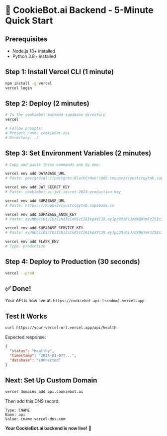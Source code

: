 # 🚀 CookieBot.ai Backend - 5-Minute Quick Start

## Prerequisites
- Node.js 18+ installed
- Python 3.8+ installed

## Step 1: Install Vercel CLI (1 minute)
```bash
npm install -g vercel
vercel login
```

## Step 2: Deploy (2 minutes)
```bash
# In the cookiebot-backend-supabase directory
vercel

# Follow prompts:
# Project name: cookiebot-api
# Directory: ./
```

## Step 3: Set Environment Variables (2 minutes)
```bash
# Copy and paste these commands one by one:

vercel env add DATABASE_URL
# Paste: postgresql://postgres:BlackCr0wn!!@db.rmuopxzvsyustccqytnb.supabase.co:5432/postgres

vercel env add JWT_SECRET_KEY
# Paste: cookiebot-ai-jwt-secret-2024-production-key

vercel env add SUPABASE_URL
# Paste: https://rmuopxzvsyustccqytnb.supabase.co

vercel env add SUPABASE_ANON_KEY
# Paste: eyJhbGciOiJIUzI1NiIsInR5cCI6IkpXVCJ9.eyJpc3MiOiJzdXBhYmFzZSIsInJlZiI6InJtdW9weHp2c3l1c3RjY3F5dG5iIiwicm9sZSI6ImFub24iLCJpYXQiOjE3NTE5MTAwNTcsImV4cCI6MjA2NzQ4NjA1N30.QBlPGaMSgJOUFyNdqbK2vaf0zdaDXX_vu0QffnhF_C0

vercel env add SUPABASE_SERVICE_KEY
# Paste: eyJhbGciOiJIUzI1NiIsInR5cCI6IkpXVCJ9.eyJpc3MiOiJzdXBhYmFzZSIsInJlZiI6InJtdW9weHp2c3l1c3RjY3F5dG5iIiwicm9sZSI6InNlcnZpY2Vfcm9sZSIsImlhdCI6MTc1MTkxMDA1NywiZXhwIjoyMDY3NDg2MDU3fQ.tj-7quS6L978ZjplM6RX-fSU_P_CsZfDcPFzdi6_Bn8

vercel env add FLASK_ENV
# Type: production
```

## Step 4: Deploy to Production (30 seconds)
```bash
vercel --prod
```

## ✅ Done!
Your API is now live at: `https://cookiebot-api-[random].vercel.app`

## Test It Works
```bash
curl https://your-vercel-url.vercel.app/api/health
```

Expected response:
```json
{
  "status": "healthy",
  "timestamp": "2024-01-07T...",
  "database": "connected"
}
```

## Next: Set Up Custom Domain
```bash
vercel domains add api.cookiebot.ai
```

Then add this DNS record:
```
Type: CNAME
Name: api
Value: cname.vercel-dns.com
```

**Your CookieBot.ai backend is now live!** 🎉

